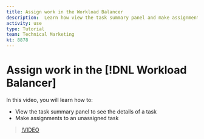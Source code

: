 ```yaml
---
title: Assign work in the Workload Balancer
description:  Learn how view the task summary panel and make assignments to an unassigned task.
activity: use
type: Tutorial
team: Technical Marketing
kt: 8878
---
```

# Assign work in the [!DNL Workload Balancer]

In this video, you will learn how to:

* View the task summary panel to see the details of a task
* Make assignments to an unassigned task


>[!VIDEO](https://video.tv.adobe.com/v/335166/?quality=12)
